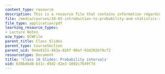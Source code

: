 ```yaml
---
content_type: resource
description: This is a resource file that contains information regarding class 16.
file: /media/courses/18-05-introduction-to-probability-and-statistics-spring-2014/b38b4bd8b31cd5d2d2e31892c7649f7d_MIT18_05S14_class16_slides.pdf
file_type: application/pdf
learning_resource_types:
- Lecture Notes
ocw_type: OCWFile
parent_title: Class Slides
parent_type: CourseSection
parent_uid: 94de8151-483a-826f-90af-93d292b79cf2
resourcetype: Document
title: 'Class 16 Slides: Probability intervals'
uid: b38b4bd8-b31c-d5d2-d2e3-1892c7649f7d
---
```

